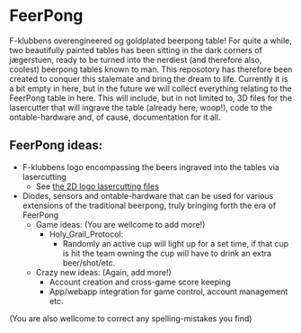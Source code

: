 # FeerPong
F-klubbens overengineered og goldplated beerpong table!
For quite a while, two beautifully painted tables has been sitting in the dark corners of jægerstuen, ready to be turned into the nerdiest (and therefore also, coolest) beerpong tables known to man. This reposotory has therefore been created to conquer this stalemate and bring the dream to life. Currently it is a bit empty in here, but in the future we will collect everything relating to the FeerPong table in here. This will include, but in not limited to, 3D files for the lasercutter that will ingrave the table (already here, woop!), code to the ontable-hardware and, of cause, documentation for it all.

## FeerPong ideas:
- F-klubbens logo encompassing the beers ingraved into the tables via lasercutting
  - See [the 2D logo lasercutting files](PhysicalDesign/2DLogoLaserCutting)
- Diodes, sensors and ontable-hardware that can be used for various extensions of the traditional beerpong, truly bringing forth the era of FeerPong
  - Game ideas: (You are wellcome to add more!)
    - Holy_Grail_Protocol:
      - Randomly an active cup will light up for a set time, if that cup is hit the team owning the cup will have to drink an extra beer/shot/etc.
  - Crazy new ideas: (Again, add more!)
    - Account creation and cross-game score keeping
    - App/webapp integration for game control, account management etc.
    

(You are also wellcome to correct any spelling-mistakes you find)
